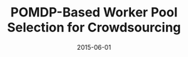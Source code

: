 ---
title: "POMDP-Based Worker Pool Selection for Crowdsourcing"
authors: "Shreya Rajpal*, Karan Goel* and Mausam"
collection: publications
permalink: "/publication/2015-icml-workshop-pomdp-worker-pool"
excerpt: ''
date: 2015-06-01
venue: 'ICML CrowdML Workshop'
paperurl: 'http://www.crowdml.cc/icml2015/papers/CrowdML-Paper19.pdf'
citation:
---